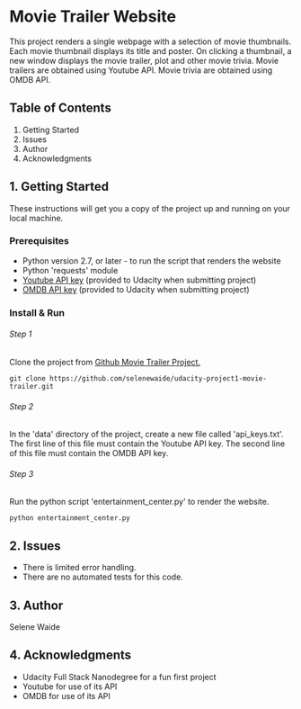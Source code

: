 # Movie Trailer Website

This project renders a single webpage with a selection of movie thumbnails. Each movie thumbnail displays its title and poster. On clicking a thumbnail, a new window displays the movie trailer, plot and other movie trivia. Movie trailers are obtained using Youtube API. Movie trivia are obtained using OMDB API.

## Table of Contents
1. Getting Started
2. Issues
3. Author
4. Acknowledgments
 

## 1. Getting Started

These instructions will get you a copy of the project up and running on your local machine. 

### Prerequisites

* Python version 2.7, or later - to run the script that renders the website
* Python 'requests' module
* [Youtube API key](https://developers.google.com/youtube/v3/getting-started) (provided to Udacity when submitting project)
* [OMDB API key](http://www.omdbapi.com/apikey.aspx) (provided to Udacity when submitting project)

### Install & Run

###### Step 1
Clone the project from [Github Movie Trailer Project.](https://github.com/selenewaide/udacity-project1-movie-trailer)
```
git clone https://github.com/selenewaide/udacity-project1-movie-trailer.git
```

###### Step 2
In the 'data' directory of the project, create a new file called 'api_keys.txt'. The first line of this file must contain the Youtube API key. The second line of this file must contain the OMDB API key.

###### Step 3
Run the python script 'entertainment_center.py' to render the website.
```
python entertainment_center.py
```

## 2. Issues

* There is limited error handling.
* There are no automated tests for this code.

## 3. Author

Selene Waide

## 4. Acknowledgments

* Udacity Full Stack Nanodegree for a fun first project
* Youtube for use of its API
* OMDB for use of its API
